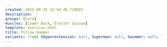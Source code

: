 ```yaml
---
created: 2015-08-25 12:54:46.710603
description: ''
groups: [Core]
muscles: [Lower Back, Erector Spinae]
template: exercise.html
title: Pillow Humper
variants: !!set {Hyperextension: null, Superman: null, Swimmer: null, Thumbs Up: null}
---
```

